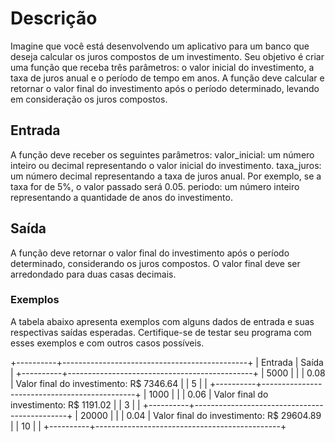 # Descrição
Imagine que você está desenvolvendo um aplicativo para um banco que deseja calcular os juros compostos de um investimento. Seu objetivo é criar uma função que receba três parâmetros: o valor inicial do investimento, a taxa de juros anual e o período de tempo em anos. A função deve calcular e retornar o valor final do investimento após o período determinado, levando em consideração os juros compostos.
 
## Entrada
A função deve receber os seguintes parâmetros:
valor_inicial: um número inteiro ou decimal representando o valor inicial do investimento.
taxa_juros: um número decimal representando a taxa de juros anual. Por exemplo, se a taxa for de 5%, o valor passado será 0.05.
periodo: um número inteiro representando a quantidade de anos do investimento.

## Saída
A função deve retornar o valor final do investimento após o período determinado, considerando os juros compostos. O valor final deve ser arredondado para duas casas decimais.

### Exemplos
A tabela abaixo apresenta exemplos com alguns dados de entrada e suas respectivas saídas esperadas. Certifique-se de testar seu programa com esses exemplos e com outros casos possíveis.

+----------+----------------------------------------------+
| Entrada  | Saída	                                      |
+----------+----------------------------------------------+
| 5000     |                                              |
| 0.08     | Valor final do investimento: R$ 7346.64      |
| 5        |                                              |
+----------+----------------------------------------------+
| 1000     |                                              |
| 0.06     | Valor final do investimento: R$ 1191.02      |
| 3        |                                              |
+----------+----------------------------------------------+
| 20000    |                                              |
| 0.04     | Valor final do investimento: R$ 29604.89     |
| 10       |                                              |
+----------+----------------------------------------------+
